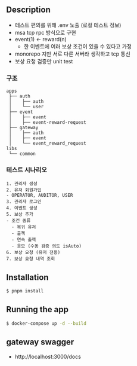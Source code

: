 ## Description

- 테스트 편의를 위해 .env 노출 (로컬 테스트 정보)
- msa tcp rpc 방식으로 구현
- event(1) <- reward(n)
  - 한 이벤트에 여러 보상 조건이 있을 수 있다고 가정
- monorepo 지만 서로 다른 서버라 생각하고 tcp 통신
- 보상 요청 검증만 unit test

### 구조
```
apps
 ├── auth
 │    ├── auth
 │    └── user
 ├── event
 │    ├── event
 │    ├── event-reward-request
 ├── gateway
 │    ├── auth
 │    ├── event
 │    └── event_reward_request
libs
 └── common
```

### 테스트 시나리오
```
1. 관리자 생성
2. 유저 회원가입
- OPERATOR, AUDITOR, USER
3. 관리자 로그인
4. 이벤트 생성
5. 보상 추가
- 조건 종류
  - 복귀 유저
  - 출첵
  - 연속 출첵
  - 응모 (수동 검증 의도 isAuto)
6. 보상 요청 (유저 전용)
7. 보상 요청 내역 조회
```

## Installation

```bash
$ pnpm install
```

## Running the app

```bash
$ docker-compose up -d --build
```

## gateway swagger
- http://localhost:3000/docs
